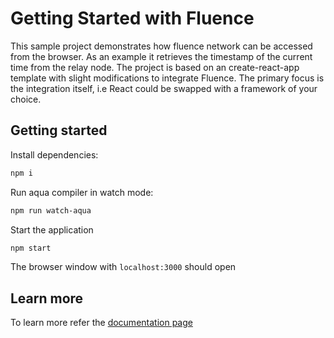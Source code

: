 # Getting Started with Fluence

This sample project demonstrates how fluence network can be accessed from the browser. As an example it retrieves the timestamp of the current time from the relay node. The project is based on an create-react-app template with slight modifications to integrate Fluence. The primary focus is the integration itself, i.e React could be swapped with a framework of your choice.

## Getting started

Install dependencies:

```bash
npm i
```

Run aqua compiler in watch mode:

```bash
npm run watch-aqua
```

Start the application

```bash
npm start
```

The browser window with `localhost:3000` should open

## Learn more

To learn more refer the [documentation page](https://fluence.dev//docs/build/js-client/js-client)
